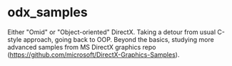 # odx_samples
Either "Omid" or "Object-oriented" DirectX. Taking a detour from usual C-style approach, going back to OOP. Beyond the basics, studying more advanced samples from MS DirectX graphics repo (https://github.com/microsoft/DirectX-Graphics-Samples).

